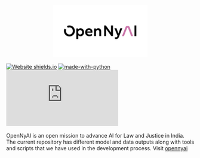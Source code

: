 <p align="center">
  <img src="opennyai_logo.png" width="252" height="140"/>
</p>


[![Website shields.io](https://img.shields.io/website-up-down-green-red/http/shields.io.svg)](http://shields.io/) [![made-with-python](https://img.shields.io/badge/Made%20with-Python-1f425f.svg)](https://www.python.org/) [![Npm package license](https://badgen.net/npm/llicense/discord.js)](https://npmjs.com/package/discord.js)

OpenNyAI is an open mission to advance AI for Law and Justice in India. The current repository has different model and data outputs along with tools and scripts that we have used in the development process. Visit <a href="opennyai.org">opennyai</a>


